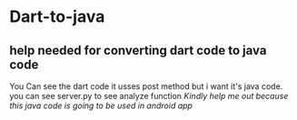 # Dart-to-java
## help needed for converting dart code to java code
You Can see the dart code it usses post method but i want it's java code.
you can see server.py to see analyze function
*Kindly help me out because this java code is going to be used in android app*
